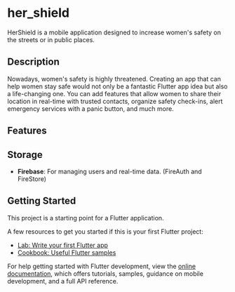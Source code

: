 # her_shield

HerShield is a mobile application designed to increase women's safety on the streets or in public places.

## Description

Nowadays, women's safety is highly threatened. Creating an app that can help women stay safe would not only be a fantastic Flutter app idea but also a life-changing one. You can add features that allow women to share their location in real-time with trusted contacts, organize safety check-ins, alert emergency services with a panic button, and much more.

## Features



## Storage

- **Firebase**: For managing users and real-time data. (FireAuth and FireStore)

## Getting Started

This project is a starting point for a Flutter application.

A few resources to get you started if this is your first Flutter project:

- [Lab: Write your first Flutter app](https://docs.flutter.dev/get-started/codelab)
- [Cookbook: Useful Flutter samples](https://docs.flutter.dev/cookbook)

For help getting started with Flutter development, view the
[online documentation](https://docs.flutter.dev/), which offers tutorials,
samples, guidance on mobile development, and a full API reference.
